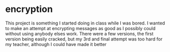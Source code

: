 # encryption
This project is something I started doing in class while I was bored. I wanted to make an attempt at encrypting messages as good as I possibly could without using anybody elses work.
There were a few versions, the first version being easily cracked, but my 3rd and final attempt was too hard for my teacher, although I could have made it better
